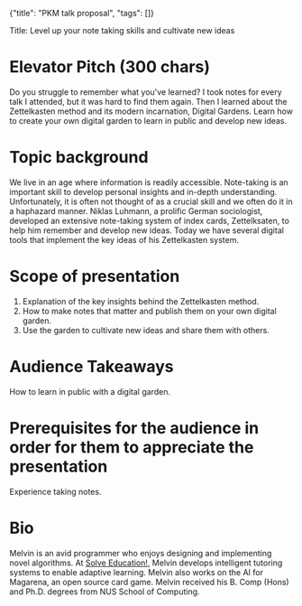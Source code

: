 {"title": "PKM talk proposal", "tags": []}

Title: Level up your note taking skills and cultivate new ideas

# Elevator Pitch (300 chars)

Do you struggle to remember what you've learned? I took notes for every talk I
attended, but it was hard to find them again. Then I learned about the
Zettelkasten method and its modern incarnation, Digital Gardens. Learn how to
create your own digital garden to learn in public and develop new ideas.

# Topic background

We live in an age where information is readily accessible. Note-taking is an
important skill to develop personal insights and in-depth understanding.
Unfortunately, it is often not thought of as a crucial skill and we often do it
in a haphazard manner. Niklas Luhmann, a prolific German sociologist, developed
an extensive note-taking system of index cards, Zettelksaten, to help him
remember and develop new ideas. Today we have several digital tools that
implement the key ideas of his Zettelkasten system.

# Scope of presentation

1. Explanation of the key insights behind the Zettelkasten method.
2. How to make notes that matter and publish them on your own digital garden.
3. Use the garden to cultivate new ideas and share them with others.

# Audience Takeaways

How to learn in public with a digital garden.

# Prerequisites for the audience in order for them to appreciate the presentation

Experience taking notes.

# Bio

Melvin is an avid programmer who enjoys designing and implementing novel
algorithms. At [Solve Education!](https://solveeducation.org/), Melvin develops
intelligent tutoring systems to enable adaptive learning. Melvin also works on
the AI for Magarena, an open source card game. Melvin received his B. Comp
(Hons) and Ph.D. degrees from NUS School of Computing.

